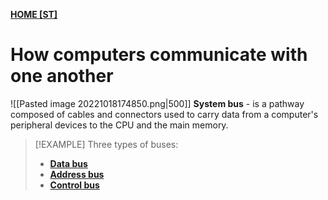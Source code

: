 **[HOME [ST]](ST101#^STMIDTERMch3)**

# How computers communicate with one another
![[Pasted image 20221018174850.png|500]]
**System bus** - is a pathway composed of cables and connectors used to carry data from a computer's peripheral devices to the CPU and the main memory.
>[!EXAMPLE] Three types of buses:
>- **[Data bus](DataBus.md)**
>- **[Address bus](AddressBus.md)**
>- **[Control bus](ControlBus.md)**